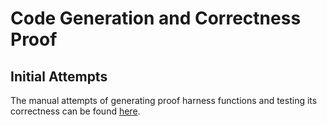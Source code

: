 # Code Generation and Correctness Proof

## Initial Attempts 
The manual attempts of generating proof harness functions and testing its correctness can be found [here](https://github.com/fw22912/Correctness-guided-Code-Generation-with-LLM/blob/documents/docs/Manual_Examples.pdf).
